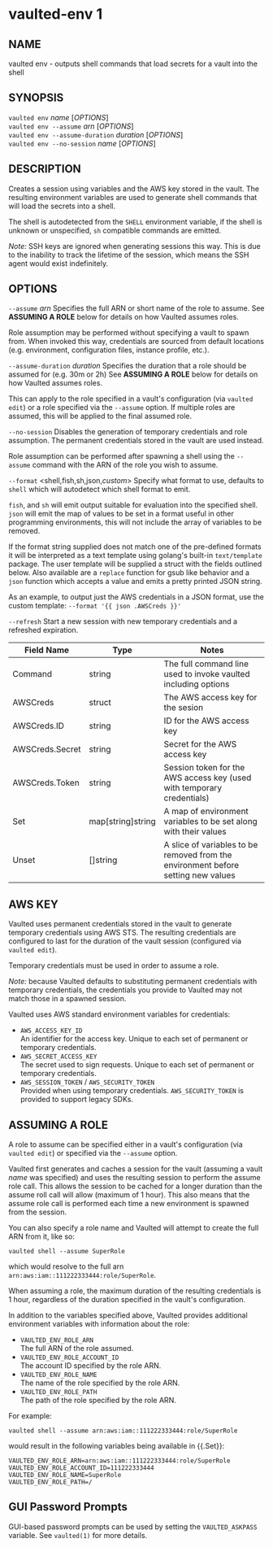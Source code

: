 vaulted-env 1
=============

NAME
----

vaulted env - outputs shell commands that load secrets for a vault into the shell

SYNOPSIS
--------

`vaulted env` *name* [*OPTIONS*]  
`vaulted env --assume` *arn* [*OPTIONS*]  
`vaulted env --assume-duration` *duration* [*OPTIONS*]  
`vaulted env --no-session` *name* [*OPTIONS*]

DESCRIPTION
-----------

Creates a session using variables and the AWS key stored in the vault. The
resulting environment variables are used to generate shell commands that will
load the secrets into a shell.

The shell is autodetected from the `SHELL` environment variable, if the shell
is unknown or unspecified, `sh` compatible commands are emitted.

*Note:* SSH keys are ignored when generating sessions this way. This is due to
the inability to track the lifetime of the session, which means the SSH agent
would exist indefinitely.

OPTIONS
-------

`--assume` *arn*
  Specifies the full ARN or short name of the role to assume. See
  **ASSUMING A ROLE** below for details on how Vaulted assumes roles.

  Role assumption may be performed without specifying a vault to spawn from.
  When invoked this way, credentials are sourced from default locations (e.g.
  environment, configuration files, instance profile, etc.).

`--assume-duration` *duration*
  Specifies the duration that a role should be assumed for (e.g. 30m or 2h)
  See **ASSUMING A ROLE** below for details on how Vaulted assumes roles.

  This can apply to the role specified in a vault's configuration (via
  `vaulted edit`) or a role specified via the `--assume` option. If multiple
  roles are assumed, this will be applied to the final assumed role.

`--no-session`
  Disables the generation of temporary credentials and role assumption. The
  permanent credentials stored in the vault are used instead.

  Role assumption can be performed after spawning a shell using the `--assume`
  command with the ARN of the role you wish to assume.

`--format` &lt;shell,fish,sh,json,*custom*&gt;
  Specify what format to use, defaults to `shell` which will autodetect which
  shell format to emit.

  `fish`, and `sh` will emit output suitable for evaluation into the specified
  shell. `json` will emit the map of values to be set in a format useful in
  other programming environments, this will not include the array of variables
  to be removed.

  If the format string supplied does not match one of the pre-defined formats
  it will be interpreted as a text template using golang's built-in
  `text/template` package. The user template will be supplied a struct with the
  fields outlined below. Also available are a `replace` function for gsub like
  behavior and a `json` function which accepts a value and emits a pretty
  printed JSON string.

  As an example, to output just the AWS credentials in a JSON format, use the
  custom template: `--format '{{ json .AWSCreds }}'`

`--refresh`
  Start a new session with new temporary credentials and a refreshed expiration.

|Field Name|Type|Notes|
|---|---|---|
| Command | string | The full command line used to invoke vaulted including options |
| AWSCreds | struct | The AWS access key for the sesion |
| AWSCreds.ID | string | ID for the AWS access key |
| AWSCreds.Secret | string | Secret for the AWS access key |
| AWSCreds.Token | string | Session token for the AWS access key (used with temporary credentials) |
| Set | map[string]string | A map of environment variables to be set along with their values |
| Unset | []string | A slice of variables to be removed from the environment before setting new values |

AWS KEY
-------

[comment]: # (WHEN MODIFYING THESE DOCS, ALSO UPDATE: vaulted-shell.1.md and
vaulted-exec.1.md)

Vaulted uses permanent credentials stored in the vault to generate temporary
credentials using AWS STS. The resulting credentials are configured to last for
the duration of the vault session (configured via `vaulted edit`).

Temporary credentials must be used in order to assume a role.

*Note:* because Vaulted defaults to substituting permanent credentials with
temporary credentials, the credentials you provide to Vaulted may not match
those in a spawned session.

Vaulted uses AWS standard environment variables for credentials:

 * `AWS_ACCESS_KEY_ID`  
   An identifier for the access key. Unique to each set of permanent or
   temporary credentials.
 * `AWS_SECRET_ACCESS_KEY`  
   The secret used to sign requests. Unique to each set of permanent or
   temporary credentials.
 * `AWS_SESSION_TOKEN` / `AWS_SECURITY_TOKEN`  
   Provided when using temporary credentials. `AWS_SECURITY_TOKEN` is provided
   to support legacy SDKs.

ASSUMING A ROLE
---------------

[comment]: # (WHEN MODIFYING THESE DOCS, ALSO UPDATE: vaulted-shell.1.md and
vaulted-exec.1.md)

A role to assume can be specified either in a vault's configuration (via
`vaulted edit`) or specified via the `--assume` option.

Vaulted first generates and caches a session for the vault (assuming a vault
*name* was specified) and uses the resulting session to perform the assume role
call. This allows the session to be cached for a longer duration than the assume
roll call will allow (maximum of 1 hour). This also means that the assume role
call is performed each time a new environment is spawned from the session.

You can also specify a role name and Vaulted will attempt to create the full ARN
from it, like so:

```
vaulted shell --assume SuperRole
```

which would resolve to the full arn `arn:aws:iam::111222333444:role/SuperRole`.

When assuming a role, the maximum duration of the resulting credentials is 1
hour, regardless of the duration specified in the vault's configuration.

In addition to the variables specified above, Vaulted provides additional
environment variables with information about the role:

 * `VAULTED_ENV_ROLE_ARN`  
   The full ARN of the role assumed.
 * `VAULTED_ENV_ROLE_ACCOUNT_ID`  
   The account ID specified by the role ARN.
 * `VAULTED_ENV_ROLE_NAME`  
   The name of the role specified by the role ARN.
 * `VAULTED_ENV_ROLE_PATH`  
   The path of the role specified by the role ARN.

For example:

```
vaulted shell --assume arn:aws:iam::111222333444:role/SuperRole
```

would result in the following variables being available in {{.Set}}:

```
VAULTED_ENV_ROLE_ARN=arn:aws:iam::111222333444:role/SuperRole
VAULTED_ENV_ROLE_ACCOUNT_ID=111222333444
VAULTED_ENV_ROLE_NAME=SuperRole
VAULTED_ENV_ROLE_PATH=/
```

GUI Password Prompts
--------------------

GUI-based password prompts can be used by setting the `VAULTED_ASKPASS`
variable. See `vaulted(1)` for more details.

